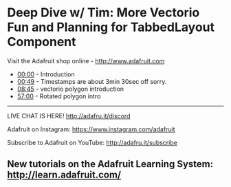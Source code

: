 # Deep Dive w/ Tim: More Vectorio Fun and Planning for TabbedLayout Component

Visit the Adafruit shop online - http://www.adafruit.com

- [00:00](https://www.youtube.com/watch?v=aSaGtRINwpg&t=0) - Introduction
- [00:49](https://www.youtube.com/watch?v=aSaGtRINwpg&t=49) - Timestamps are about 3min 30sec off sorry.
- [08:45](https://www.youtube.com/watch?v=aSaGtRINwpg&t=525) - vectorio polygon introduction
- [57:00](https://www.youtube.com/watch?v=aSaGtRINwpg&t=3420) - Rotated polygon intro


-----------------------------------------
LIVE CHAT IS HERE! http://adafru.it/discord

Adafruit on Instagram: https://www.instagram.com/adafruit

Subscribe to Adafruit on YouTube: http://adafru.it/subscribe

New tutorials on the Adafruit Learning System: http://learn.adafruit.com/
-----------------------------------------
